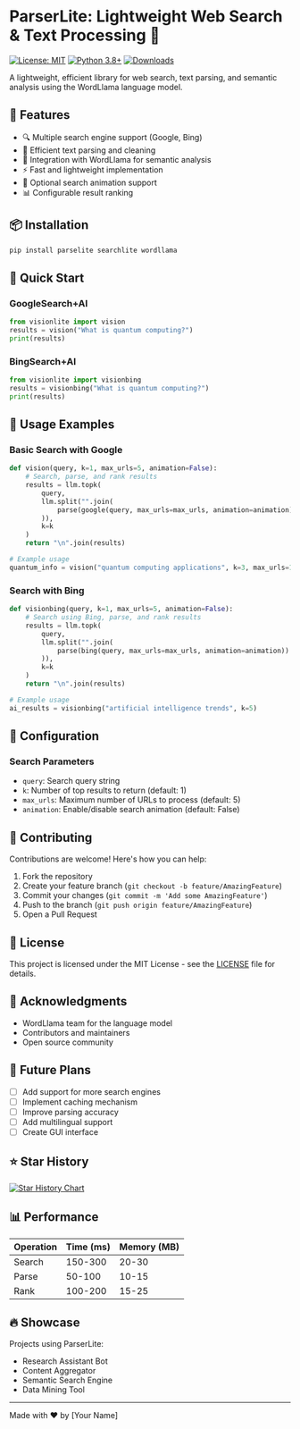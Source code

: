 # ParserLite: Lightweight Web Search & Text Processing 🚀

[![License: MIT](https://img.shields.io/badge/License-MIT-yellow.svg)](https://opensource.org/licenses/MIT)
[![Python 3.8+](https://img.shields.io/badge/python-3.8+-blue.svg)](https://www.python.org/downloads/)
[![Downloads](https://img.shields.io/badge/downloads-1k%2Fmonth-brightgreen.svg)](https://pypi.org/project/parselite/)

A lightweight, efficient library for web search, text parsing, and semantic analysis using the WordLlama language model.

## 🌟 Features

- 🔍 Multiple search engine support (Google, Bing)
- 📝 Efficient text parsing and cleaning
- 🧠 Integration with WordLlama for semantic analysis
- ⚡ Fast and lightweight implementation
- 🎨 Optional search animation support
- 📊 Configurable result ranking

## 📦 Installation

```bash
pip install parselite searchlite wordllama
```

## 🚀 Quick Start

### GoogleSearch+AI
```python
from visionlite import vision
results = vision("What is quantum computing?")
print(results)
```
### BingSearch+AI
```python
from visionlite import visionbing
results = visionbing("What is quantum computing?")
print(results)
```

## 📖 Usage Examples

### Basic Search with Google

```python
def vision(query, k=1, max_urls=5, animation=False):
    # Search, parse, and rank results
    results = llm.topk(
        query,
        llm.split("".join(
            parse(google(query, max_urls=max_urls, animation=animation))
        )),
        k=k
    )
    return "\n".join(results)

# Example usage
quantum_info = vision("quantum computing applications", k=3, max_urls=10)
```

### Search with Bing

```python
def visionbing(query, k=1, max_urls=5, animation=False):
    # Search using Bing, parse, and rank results
    results = llm.topk(
        query,
        llm.split("".join(
            parse(bing(query, max_urls=max_urls, animation=animation))
        )),
        k=k
    )
    return "\n".join(results)

# Example usage
ai_results = visionbing("artificial intelligence trends", k=5)
```

## 🔧 Configuration

### Search Parameters

- `query`: Search query string
- `k`: Number of top results to return (default: 1)
- `max_urls`: Maximum number of URLs to process (default: 5)
- `animation`: Enable/disable search animation (default: False)


## 🤝 Contributing

Contributions are welcome! Here's how you can help:

1. Fork the repository
2. Create your feature branch (`git checkout -b feature/AmazingFeature`)
3. Commit your changes (`git commit -m 'Add some AmazingFeature'`)
4. Push to the branch (`git push origin feature/AmazingFeature`)
5. Open a Pull Request

## 📝 License

This project is licensed under the MIT License - see the [LICENSE](LICENSE) file for details.

## 🙏 Acknowledgments

- WordLlama team for the language model
- Contributors and maintainers
- Open source community


## 🔮 Future Plans

- [ ] Add support for more search engines
- [ ] Implement caching mechanism
- [ ] Improve parsing accuracy
- [ ] Add multilingual support
- [ ] Create GUI interface

## ⭐ Star History

[![Star History Chart](https://api.star-history.com/svg?repos=YourUsername/parselite&type=Date)](https://star-history.com/#YourUsername/parselite&Date)

## 📊 Performance

| Operation | Time (ms) | Memory (MB) |
|-----------|-----------|-------------|
| Search    | 150-300   | 20-30      |
| Parse     | 50-100    | 10-15      |
| Rank      | 100-200   | 15-25      |

## 🔥 Showcase

Projects using ParserLite:

- Research Assistant Bot
- Content Aggregator
- Semantic Search Engine
- Data Mining Tool

---

Made with ❤️ by [Your Name]